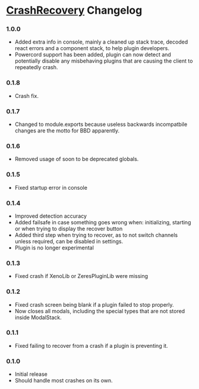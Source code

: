 # [CrashRecovery](https://1lighty.github.io/BetterDiscordStuff/?plugin=CrashRecovery "CrashRecovery") Changelog
### 1.0.0
- Added extra info in console, mainly a cleaned up stack trace, decoded react errors and a component stack, to help plugin developers.
- Powercord support has been added, plugin can now detect and potentially disable any misbehaving plugins that are causing the client to repeatedly crash.

### 0.1.8
- Crash fix.

### 0.1.7
- Changed to module.exports because useless backwards incompatbile changes are the motto for BBD apparently.

### 0.1.6
- Removed usage of soon to be deprecated globals.

### 0.1.5
- Fixed startup error in console

### 0.1.4
- Improved detection accuracy
- Added failsafe in case something goes wrong when: initializing, starting or when trying to display the recover button
- Added third step when trying to recover, as to not switch channels unless required, can be disabled in settings.
- Plugin is no longer experimental

### 0.1.3
- Fixed crash if XenoLib or ZeresPluginLib were missing

### 0.1.2
- Fixed crash screen being blank if a plugin failed to stop properly.
- Now closes all modals, including the special types that are not stored inside ModalStack.

### 0.1.1
- Fixed failing to recover from a crash if a plugin is preventing it.

### 0.1.0
- Initial release
- Should handle most crashes on its own.
